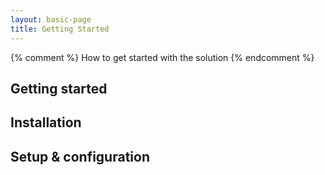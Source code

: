 ```yaml
---
layout: basic-page
title: Getting Started
---
```

{% comment %}
How to get started with the solution
{% endcomment %}

## Getting started

## Installation 

## Setup & configuration 

